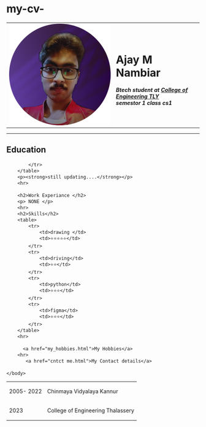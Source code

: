 # my-cv-
<!DOCTYPE html>
<html lang="en">
<head>
    <meta charset="UTF-8">
    <meta name="viewport" content="width=device-width, initial-scale=1.0">
    </head>
    <body>
        <table>
            <tr>
                <td><img src="profile-pic (1).png" alt="ajay m nambiar "></td>
                <td><h1> Ajay M Nambiar  </h1> <p> <em><strong> Btech student at  <a href="https://en.wikipedia.org/wiki/College_of_Engineering,_Thalassery">College of Engineering TLY</a> <br>semestor 1  
                        class cs1</strong> </em></p></td>
            </tr>
        </table>
        <hr>
        <h2> Education</h2>
        <table>
            <tr>
                <td> <p>2005- 2022</p></td>
                <td> <p>Chinmaya Vidyalaya Kannur</p> </td>
            </tr>
            <tr>
                <td><p>2023</p></td>
                <td><p>College of Engineering Thalassery</p></td>
                
            </tr>
        </table>
        <p><strong>still updating....</strong></p>
        <hr>

        <h2>Work Experiance </h2>
        <p> NONE </p>
        <hr>
        <h2>Skills</h2>
        <table>
            <tr>
                <td>drawing </td>
                <td>⭐⭐⭐⭐⭐</td>
            </tr>
            <tr>
                <td>driving</td>
                <td>⭐⭐</td>
            </tr>
            <tr>
                <td>python</td>
                <td>⭐⭐⭐</td>
            </tr>
            <tr>
                <td>figma</td>
                <td>⭐⭐⭐</td>
            </tr>
        </table>
        <hr>

          <a href="my_hobbies.html">My Hobbies</a> 
        <hr>
           <a href="cntct me.html">My Contact details</a>
        
    </body>

</html>
